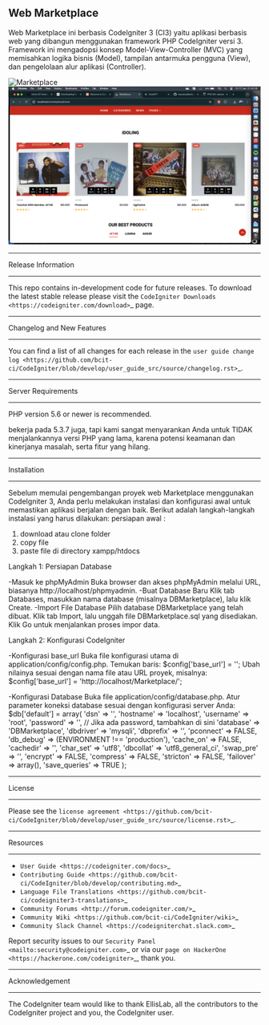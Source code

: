 ## Web Marketplace 

Web Marketplace ini berbasis CodeIgniter 3 (CI3) yaitu aplikasi berbasis web yang dibangun menggunakan framework PHP CodeIgniter versi 3. Framework ini mengadopsi konsep Model-View-Controller (MVC) yang memisahkan logika bisnis (Model), tampilan antarmuka pengguna (View), dan pengelolaan alur aplikasi (Controller).

![Marketplace](Documentation/home.png)
![Marketplace](Documentation/home-2.png)

*******************
Release Information
*******************

This repo contains in-development code for future releases. To download the
latest stable release please visit the `CodeIgniter Downloads
<https://codeigniter.com/download>`_ page.

**************************
Changelog and New Features
**************************

You can find a list of all changes for each release in the `user
guide change log <https://github.com/bcit-ci/CodeIgniter/blob/develop/user_guide_src/source/changelog.rst>`_.

*******************
Server Requirements
*******************

PHP version 5.6 or newer is recommended.

bekerja pada 5.3.7 juga, tapi kami sangat menyarankan Anda untuk TIDAK menjalankannya
versi PHP yang lama, karena potensi keamanan dan kinerjanya
masalah, serta fitur yang hilang.

************
Installation
************

Sebelum memulai pengembangan proyek web Marketplace menggunakan CodeIgniter 3, Anda perlu melakukan instalasi dan konfigurasi awal untuk memastikan aplikasi berjalan dengan baik. Berikut adalah langkah-langkah instalasi yang harus dilakukan:
persiapan awal : 
1. download atau clone folder
2. copy file 
3. paste file di directory xampp/htdocs

Langkah 1: Persiapan Database

-Masuk ke phpMyAdmin
	Buka browser dan akses phpMyAdmin melalui URL, biasanya http://localhost/phpmyadmin.
-Buat Database Baru
	Klik tab Databases, masukkan nama database (misalnya DBMarketplace), lalu klik Create.
-Import File Database
	Pilih database DBMarketplace yang telah dibuat.
Klik tab Import, lalu unggah file DBMarketplace.sql yang disediakan.
Klik Go untuk menjalankan proses impor data.

Langkah 2: Konfigurasi CodeIgniter

-Konfigurasi base_url
	Buka file konfigurasi utama di application/config/config.php.
	Temukan baris:
	$config['base_url'] = '';
	Ubah nilainya sesuai dengan nama file atau URL proyek, misalnya:
	$config['base_url'] = 'http://localhost/Marketplace/';

-Konfigurasi Database
	Buka file application/config/database.php.
	Atur parameter koneksi database sesuai dengan konfigurasi server Anda:
	$db['default'] = array(
	    'dsn'   => '',
	    'hostname' => 'localhost',
	    'username' => 'root',
	    'password' => '', // Jika ada password, tambahkan di sini
	    'database' => 'DBMarketplace',
	    'dbdriver' => 'mysqli',
	    'dbprefix' => '',
	    'pconnect' => FALSE,
	    'db_debug' => (ENVIRONMENT !== 'production'),
	    'cache_on' => FALSE,
	    'cachedir' => '',
	    'char_set' => 'utf8',
	    'dbcollat' => 'utf8_general_ci',
	    'swap_pre' => '',
	    'encrypt' => FALSE,
	    'compress' => FALSE,
	    'stricton' => FALSE,
	    'failover' => array(),
	    'save_queries' => TRUE
	);


*******
License
*******

Please see the `license
agreement <https://github.com/bcit-ci/CodeIgniter/blob/develop/user_guide_src/source/license.rst>`_.

*********
Resources
*********

-  `User Guide <https://codeigniter.com/docs>`_
-  `Contributing Guide <https://github.com/bcit-ci/CodeIgniter/blob/develop/contributing.md>`_
-  `Language File Translations <https://github.com/bcit-ci/codeigniter3-translations>`_
-  `Community Forums <http://forum.codeigniter.com/>`_
-  `Community Wiki <https://github.com/bcit-ci/CodeIgniter/wiki>`_
-  `Community Slack Channel <https://codeigniterchat.slack.com>`_

Report security issues to our `Security Panel <mailto:security@codeigniter.com>`_
or via our `page on HackerOne <https://hackerone.com/codeigniter>`_, thank you.

***************
Acknowledgement
***************

The CodeIgniter team would like to thank EllisLab, all the
contributors to the CodeIgniter project and you, the CodeIgniter user.
